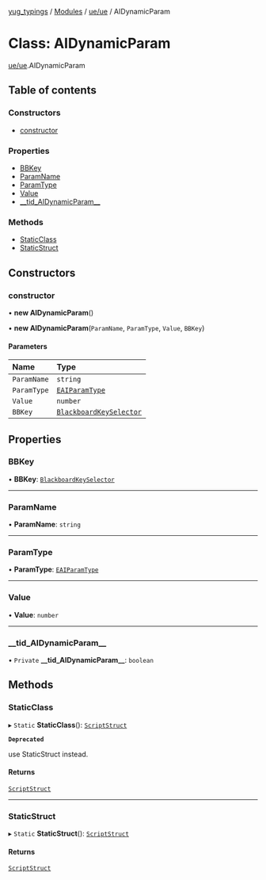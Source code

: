 [yug_typings](../README.md) / [Modules](../modules.md) / [ue/ue](../modules/ue_ue.md) / AIDynamicParam

# Class: AIDynamicParam

[ue/ue](../modules/ue_ue.md).AIDynamicParam

## Table of contents

### Constructors

- [constructor](ue_ue.AIDynamicParam.md#constructor)

### Properties

- [BBKey](ue_ue.AIDynamicParam.md#bbkey)
- [ParamName](ue_ue.AIDynamicParam.md#paramname)
- [ParamType](ue_ue.AIDynamicParam.md#paramtype)
- [Value](ue_ue.AIDynamicParam.md#value)
- [\_\_tid\_AIDynamicParam\_\_](ue_ue.AIDynamicParam.md#__tid_aidynamicparam__)

### Methods

- [StaticClass](ue_ue.AIDynamicParam.md#staticclass)
- [StaticStruct](ue_ue.AIDynamicParam.md#staticstruct)

## Constructors

### constructor

• **new AIDynamicParam**()

• **new AIDynamicParam**(`ParamName`, `ParamType`, `Value`, `BBKey`)

#### Parameters

| Name | Type |
| :------ | :------ |
| `ParamName` | `string` |
| `ParamType` | [`EAIParamType`](../enums/ue_ue.EAIParamType.md) |
| `Value` | `number` |
| `BBKey` | [`BlackboardKeySelector`](ue_ue.BlackboardKeySelector.md) |

## Properties

### BBKey

• **BBKey**: [`BlackboardKeySelector`](ue_ue.BlackboardKeySelector.md)

___

### ParamName

• **ParamName**: `string`

___

### ParamType

• **ParamType**: [`EAIParamType`](../enums/ue_ue.EAIParamType.md)

___

### Value

• **Value**: `number`

___

### \_\_tid\_AIDynamicParam\_\_

• `Private` **\_\_tid\_AIDynamicParam\_\_**: `boolean`

## Methods

### StaticClass

▸ `Static` **StaticClass**(): [`ScriptStruct`](ue_ue.ScriptStruct.md)

**`Deprecated`**

use StaticStruct instead.

#### Returns

[`ScriptStruct`](ue_ue.ScriptStruct.md)

___

### StaticStruct

▸ `Static` **StaticStruct**(): [`ScriptStruct`](ue_ue.ScriptStruct.md)

#### Returns

[`ScriptStruct`](ue_ue.ScriptStruct.md)
